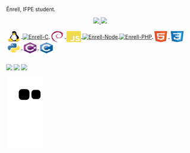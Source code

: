 Ênrell, IFPE student.
<div align="center">
  <a href="https://github.com/enrell">
  <img height="180em" src="https://github-readme-stats.vercel.app/api?username=enrell&show_icons=true&theme=github_dark&include_all_commits=true&count_private=true&bg_color=DEG,8100A4,A50DB1,B01A9D,BB288A,C63576,D14263,DC4F4F&title_color=FFFFFF"/>
  <img height="180em" src="https://github-readme-stats.vercel.app/api/top-langs/?username=enrell&layout=compact&langs_count=7&theme=github_dark&title_color=FFFFFF"/>

</div>
<div style="display: inline_block"><br>
  <img align="center" alt="Enrell-C" height="30" width="40" src="https://github.com/devicons/devicon/blob/master/icons/linux/linux-original.svg">
  <img align="center" alt="Enrell-C" height="30" width="40" src="http://www.archlinux.org/logos/archlinux-icon-crystal-64.svg">
  <img align="center" alt="Enrell-C" height="30" width="40" src="https://github.com/devicons/devicon/blob/master/icons/debian/debian-original.svg">
  <img align="center" alt="Enrell-JS" height="30" width="40" src="https://raw.githubusercontent.com/devicons/devicon/master/icons/javascript/javascript-plain.svg">
  <img align="center" alt="Enrell-Node" height="30" width="40" src="https://cdn.jsdelivr.net/gh/devicons/devicon/icons/nodejs/nodejs-original.svg">
  <img align="center" alt="Enrell-PHP" height="40" width="50" src="https://cdn.jsdelivr.net/gh/devicons/devicon/icons/php/php-original.svg">
  <img align="center" alt="Enrell-HTML" height="30" width="40" src="https://raw.githubusercontent.com/devicons/devicon/master/icons/html5/html5-original.svg">
  <img align="center" alt="Enrell-CSS" height="30" width="40" src="https://raw.githubusercontent.com/devicons/devicon/master/icons/css3/css3-original.svg">
  <img align="center" alt="Enrell-Python" height="30" width="40" src="https://raw.githubusercontent.com/devicons/devicon/master/icons/python/python-original.svg">
  <img align="center" alt="Enrell-Csharp" height="30" width="40" src="https://raw.githubusercontent.com/devicons/devicon/master/icons/csharp/csharp-original.svg">
  <img align="center" alt="Enrell-C" height="30" width="40" src="https://github.com/devicons/devicon/blob/master/icons/c/c-original.svg">
  
  
  
</div>
  
  ##
 
<div> 
  <a href="https://instagram.com/enrellsan" target="_blank"><img src="https://img.shields.io/badge/-Instagram-%23E4405F?style=for-the-badge&logo=instagram&logoColor=white" target="_blank"></a>
  <a href = "mailto:enrellsa10@gmail.com"><img src="https://img.shields.io/badge/-Gmail-%23333?style=for-the-badge&logo=gmail&logoColor=white" target="_blank"></a>
  <a href="https://www.linkedin.com/in/%C3%AAnrell-jeronimo-20ab721ab" target="_blank"><img src="https://img.shields.io/badge/-LinkedIn-%230077B5?style=for-the-badge&logo=linkedin&logoColor=white" target="_blank"></a> 
 
  ![Snake animation](https://github.com/rafaballerini/rafaballerini/blob/output/github-contribution-grid-snake.svg)
 
</div>
